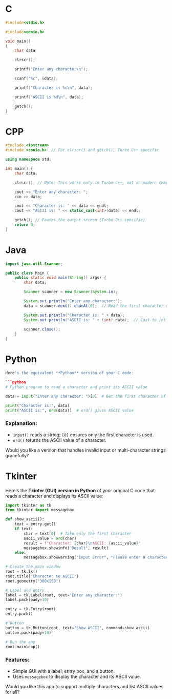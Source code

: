 # C
```c
#include<stdio.h>

#include<conio.h>

void main()
{
	char data

	clrscr();

	printf("Enter any character\n");

	scanf("%c", &data);

	printf("Character is %c\n", data);

	printf("ASCII is %d\n", data);

	getch();
}
```

# CPP

```cpp
#include <iostream>
#include <conio.h>  // For clrscr() and getch(), Turbo C++ specific

using namespace std;

int main() {
    char data;

    clrscr(); // Note: This works only in Turbo C++, not in modern compilers

    cout << "Enter any character: ";
    cin >> data;

    cout << "Character is: " << data << endl;
    cout << "ASCII is: " << static_cast<int>(data) << endl;

    getch(); // Pauses the output screen (Turbo C++ specific)
    return 0;
}
```

# Java 

```java
import java.util.Scanner;

public class Main {
    public static void main(String[] args) {
        char data;

        Scanner scanner = new Scanner(System.in);

        System.out.println("Enter any character:");
        data = scanner.next().charAt(0);  // Read the first character of the input

        System.out.println("Character is: " + data);
        System.out.println("ASCII is: " + (int) data);  // Cast to int to get ASCII value

        scanner.close();
    }
}
```

# Python

```python
Here's the equivalent **Python** version of your C code:

```python
# Python program to read a character and print its ASCII value

data = input("Enter any character: ")[0]  # Get the first character of input

print("Character is:", data)
print("ASCII is:", ord(data))  # ord() gives ASCII value
```

### Explanation:

* `input()` reads a string; `[0]` ensures only the first character is used.
* `ord()` returns the ASCII value of a character.

Would you like a version that handles invalid input or multi-character strings gracefully?


# Tkinter

Here's the **Tkinter (GUI) version in Python** of your original C code that reads a character and displays its ASCII value:

```python
import tkinter as tk
from tkinter import messagebox

def show_ascii():
    text = entry.get()
    if text:
        char = text[0]  # Take only the first character
        ascii_value = ord(char)
        result = f"Character: {char}\nASCII: {ascii_value}"
        messagebox.showinfo("Result", result)
    else:
        messagebox.showwarning("Input Error", "Please enter a character.")

# Create the main window
root = tk.Tk()
root.title("Character to ASCII")
root.geometry("300x150")

# Label and entry
label = tk.Label(root, text="Enter any character:")
label.pack(pady=10)

entry = tk.Entry(root)
entry.pack()

# Button
button = tk.Button(root, text="Show ASCII", command=show_ascii)
button.pack(pady=10)

# Run the app
root.mainloop()
```

### Features:

* Simple GUI with a label, entry box, and a button.
* Uses `messagebox` to display the character and its ASCII value.

Would you like this app to support multiple characters and list ASCII values for all?

